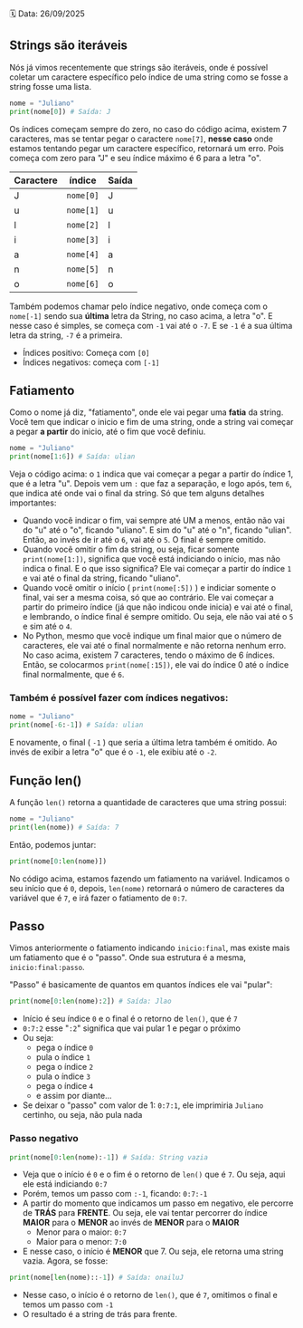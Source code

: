 🗓️ Data: 26/09/2025
## Strings são iteráveis

Nós já vimos recentemente que strings são iteráveis, onde é possível coletar um caractere específico pelo índice de uma string como se fosse a string fosse uma lista.

```python
nome = "Juliano"
print(nome[0]) # Saída: J
```

Os índices começam sempre do zero, no caso do código acima, existem 7 caracteres, mas se tentar pegar o caractere `nome[7]`, **nesse caso** onde estamos tentando pegar um caractere específico, retornará um erro. Pois começa com zero para "J" e seu índice máximo é 6 para a letra "o".

| Caractere | índice    | Saída |
| --------- | --------- | ----- |
| J         | `nome[0]` | J     |
| u         | `nome[1]` | u     |
| l         | `nome[2]` | l     |
| i         | `nome[3]` | i     |
| a         | `nome[4]` | a     |
| n         | `nome[5]` | n     |
| o         | `nome[6]` | o     |

Também podemos chamar pelo índice negativo, onde começa com o `nome[-1]` sendo sua **última** letra da String, no caso acima, a letra "o". E nesse caso é simples, se começa com `-1` vai até o `-7`. E se `-1` é a sua última letra da string, `-7` é a primeira.

- Índices positivo: Começa com `[0]`
- Índices negativos: começa com `[-1]`

## Fatiamento

Como o nome já diz, "fatiamento", onde ele vai pegar uma **fatia** da string. Você tem que indicar o inicio e fim de uma string, onde a string vai começar a pegar **a partir** do inicio, até o fim que você definiu.

```python
nome = "Juliano"
print(nome[1:6]) # Saída: ulian
```

Veja o código acima: o `1` indica que vai começar a pegar a partir do índice 1, que é a letra "u". Depois vem um `:` que faz a separação, e logo após, tem `6`, que indica até onde vai o final da string. Só que tem alguns detalhes importantes:

- Quando você indicar o fim, vai sempre até UM a menos, então não vai do "u" até o "o", ficando "uliano". E sim do "u" até o "n", ficando "ulian". Então, ao invés de ir até o `6`, vai até o `5`. O final é sempre omitido.
- Quando você omitir o fim da string, ou seja, ficar somente `print(nome[1:])`, significa que você está indiciando o início, mas não indica o final. E o que isso significa? Ele vai começar a partir do índice `1` e vai até o final da string, ficando "uliano".
- Quando você omitir o início ( `print(nome[:5])` ) e indiciar somente o final, vai ser a mesma coisa, só que ao contrário. Ele vai começar a partir do primeiro índice (já que não indicou onde inicia) e vai até o final, e lembrando, o índice final é sempre omitido. Ou seja, ele não vai até o `5` e sim até o `4`.
- No Python, mesmo que você indique um final maior que o número de caracteres, ele vai até o final normalmente e não retorna nenhum erro. No caso acima, existem 7 caracteres, tendo o máximo de 6 índices. Então, se colocarmos `print(nome[:15])`, ele vai do índice 0 até o índice final normalmente, que é `6`.

### Também é possível fazer com índices negativos:

```python
nome = "Juliano"
print(nome[-6:-1]) # Saída: ulian
```

E novamente, o final ( `-1` ) que seria a última letra também é omitido. Ao invés de exibir a letra "o" que é o `-1`, ele exibiu até o `-2`.

## Função len()

A função `len()` retorna a quantidade de caracteres que uma string possui:

```python
nome = "Juliano"
print(len(nome)) # Saída: 7
```

Então, podemos juntar:

```python
print(nome[0:len(nome)])
```

No código acima, estamos fazendo um fatiamento na variável. Indicamos o seu início que é `0`, depois, `len(nome)` retornará o número de caracteres da variável que é `7`, e irá fazer o fatiamento de `0:7`. 

## Passo

Vimos anteriormente o fatiamento indicando `inicio:final`, mas existe mais um fatiamento que é o "passo". Onde sua estrutura é a mesma, `inicio:final:passo`.

"Passo" é basicamente de quantos em quantos índices ele vai "pular":

```python
print(nome[0:len(nome):2]) # Saída: Jlao
```

- Início é seu índice `0` e o final é o retorno de `len()`, que é `7`
- `0:7:2` esse "`:2`" significa que vai pular 1 e pegar o próximo
- Ou seja:
  - pega o índice `0`
  - pula o índice `1`
  - pega o índice `2`
  - pula o índice `3`
  - pega o índice `4`
  - e assim por diante...
- Se deixar o "passo" com valor de 1: `0:7:1`, ele imprimiria `Juliano` certinho, ou seja, não pula nada

### Passo negativo

```python
print(nome[0:len(nome):-1]) # Saída: String vazia
```

- Veja que o início é `0` e o fim é o retorno de `len()` que é `7`. Ou seja, aqui ele está indiciando `0:7`
- Porém, temos um passo com `:-1`, ficando: `0:7:-1`
- A partir do momento que indicamos um passo em negativo, ele percorre de **TRÁS** para **FRENTE**. Ou seja, ele vai tentar percorrer do índice **MAIOR** para o **MENOR** ao invés de **MENOR** para o **MAIOR**
  - Menor para o maior: `0:7`
  - Maior para o menor: `7:0`
- E nesse caso, o início é **MENOR** que 7. Ou seja, ele retorna uma string vazia. Agora, se fosse:

```python
print(nome[len(nome)::-1]) # Saída: onailuJ
```

- Nesse caso, o início é o retorno de `len()`, que é `7`, omitimos o final e temos um passo com `-1`
- O resultado é a string de trás para frente.



